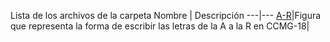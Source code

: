 Lista de los archivos de la carpeta
 Nombre | Descripción 
---|---
[A-R](CCMG/Resources/a-p.png)|Figura que representa la forma de escribir las letras de la A a la R en CCMG-18|
